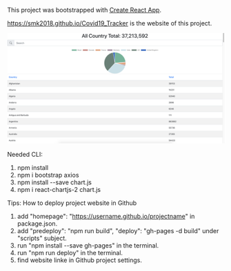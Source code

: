 This project was bootstrapped with [Create React App](https://github.com/facebook/create-react-app).

https://smk2018.github.io/Covid19_Tracker is the website of this project.

![image](https://github.com/smk2018/Covid19_Tracker/blob/main/Screen%20Shot%202020-10-11%20at%202.43.58%20AM.png)

Needed CLI:
1. npm install
2. npm i bootstrap axios  
3. npm install --save chart.js
4. npm i react-chartjs-2 chart.js   

Tips: How to deploy project website in Github

1. add "homepage": "https://username.github.io/projectname" in package.json.
2. add "predeploy": "npm run build", "deploy": "gh-pages -d build" under "scripts" subject.
3. run "npm install --save gh-pages" in the terminal.
4. run "npm run deploy" in the terminal.
5. find website linke in Github project settings.
